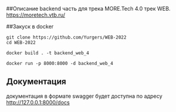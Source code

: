 ##Описание
backend часть для трека MORE.Tech 4.0  трек WEB.
https://moretech.vtb.ru/

##Закуск в docker

```buildoutcfg
git clone https://github.com/Yurgers/WEB-2022
cd WEB-2022

docker build . -t backend_web_4

docker run -p 8000:8000 -d backend_web_4
```

## Документация
документация в формате swagger будет доступна по адресу
http://127.0.0.1:8000/docs

